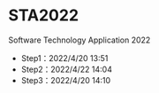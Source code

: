 # STA2022
Software Technology Application 2022
- Step1：2022/4/20 13:51
- Step2：2022/4/22 14:04
- Step3：2022/4/20 14:10
